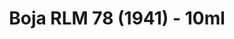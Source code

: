 ---
layout: product
title: "Boja RLM 78 (1941) - 10ml"
price: "330" 
desc: "Acrylic Laquer 10mL"
img_path: "/assets/img/RC280.jpg"
brand: "AK "
available: true
special_offer: false
new: false
soon: false
cat: "020000"
subcat: "020200"
subsubcat: "020201"
sifra: "RC280"
popular: false
---